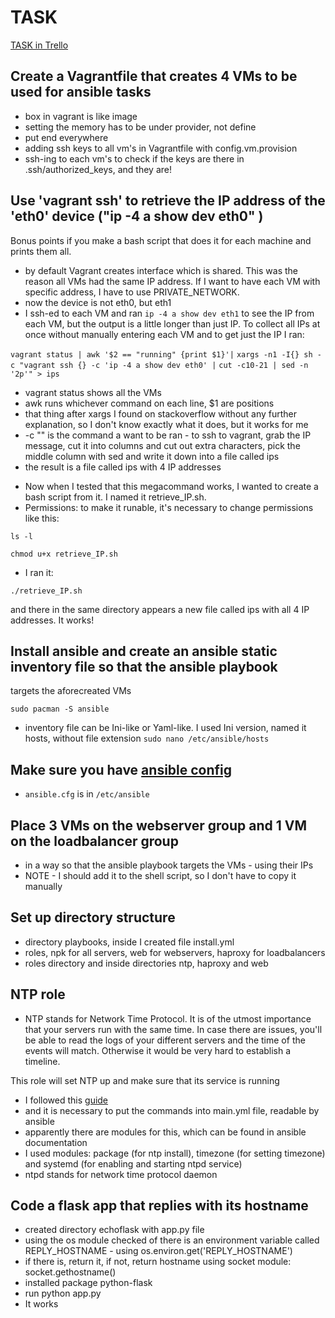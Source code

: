 # TASK
[TASK in Trello](https://trello.com/b/fgyo48m6/lenkas-tasks "Task in Trello")

## Create a Vagrantfile that creates 4 VMs to be used for ansible tasks
- box in vagrant is like image
- setting the memory has to be under provider, not define
- put end everywhere
- adding ssh keys to all vm's in Vagrantfile with config.vm.provision
- ssh-ing to each vm's to check if the keys are there in 
.ssh/authorized_keys, and they are!

## Use 'vagrant ssh' to retrieve the IP address of the 'eth0' device ("ip -4 a show dev eth0" ) 
Bonus points if you make a bash script that does it for each machine and prints them all.

- by default Vagrant creates interface which is shared. This was the reason all VMs had the same 
IP address. If I want to have each VM with specific address, I have to use PRIVATE_NETWORK. 
- now the device is not eth0, but eth1
- I ssh-ed to each VM and ran ```ip -4 a show dev eth1``` to see the IP from each VM, but 
the output is a little longer than just IP. 
To collect all IPs at once without manually entering each VM and to get just the IP I ran:

```vagrant status | awk '$2 == "running" {print $1}'|```
 ```xargs -n1 -I{} sh -c "vagrant ssh {} -c 'ip -4 a show dev eth0' |```
 ```cut -c10-21 | sed -n '2p'" > ips```

* vagrant status shows all the VMs
* awk runs whichever command on each line, $1 are positions
* that thing after xargs I found on stackoverflow without any further explanation, so I don't 
know exactly what it does, but it works for me
* -c "" is the command a want to be ran - to ssh to vagrant, grab the IP message, cut it into 
columns and cut out extra characters, pick the middle column with sed and write it down into a 
file called ips
* the result is a file called ips with 4 IP addresses

- Now when I tested that this megacommand works, I wanted to create a bash script from it. I 
named it retrieve_IP.sh.
- Permissions: to make it runable, it's necessary to change permissions like this:

```ls -l``` 

```chmod u+x retrieve_IP.sh```

- I ran it:

```./retrieve_IP.sh```

 and there in the same directory appears a new file called ips with all 4 IP 
addresses.
It works! 


## Install ansible and create an ansible static inventory file so that the ansible playbook 
targets the aforecreated VMs

```sudo pacman -S ansible```

- inventory file can be Ini-like or Yaml-like. I used Ini version, named it hosts, without file 
extension
```sudo nano /etc/ansible/hosts```

## Make sure you have [ansible config](https://docs.ansible.com/ansible/latest/installation_guide/intro_configuration.html)

- ```ansible.cfg``` is in ```/etc/ansible```


## Place 3 VMs on the webserver group and 1 VM on the loadbalancer group
- in a way so that the ansible playbook targets the VMs - using their IPs
- NOTE - I should add it to the shell script, so I don't have to copy it manually


## Set up directory structure
- directory playbooks, inside I created file install.yml
- roles, npk for all servers, web for webservers, haproxy for loadbalancers
- roles directory and inside directories ntp, haproxy and web

## NTP role
- NTP stands for Network Time Protocol. It is of the utmost importance that your servers run with 
the same time. In case there are issues, you'll be able to read the logs of your different 
servers and the time of the events will match. Otherwise it would be very hard to establish a 
timeline.

This role will set NTP up and make sure that its service is running 

- I followed this [guide](https://www.hugeserver.com/kb/config-time-date-centos-7-ntp/)
- and it is necessary to put the commands into main.yml file, readable by ansible
- apparently there are modules for this, which can be found in ansible documentation
- I used modules: package (for ntp install), timezone (for setting timezone) and systemd (for 
enabling and starting ntpd service)
- ntpd stands for network time protocol daemon
 
## Code a flask app that replies with its hostname

- created directory echoflask with app.py file
- using the os module checked of there is an environment variable called REPLY_HOSTNAME - using 
os.environ.get('REPLY_HOSTNAME')
- if there is, return it, if not, return hostname using socket module: socket.gethostname()
- installed package python-flask
- run python app.py
- It works 
